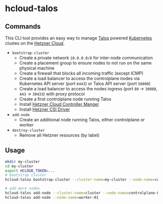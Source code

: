 # hcloud-talos

## Commands

This CLI tool provides an easy way to manage [Talos](https://talos.dev/) powered [Kubernetes](https://kubernetes.io/) clustes on the [Hetzner Cloud](https://www.hetzner.com/cloud).

* `bootstrap-cluster`
    * Create a private network `10.0.0.0/8` for inter-node communication
    * Create a placement group to ensure nodes to not run on the same physical machine
    * Create a firewall that blocks all incoming traffic (except ICMP)
    * Create a load balancer to access the controlplane nodes via Kubernetes API server (port `6443`) or Talos API server (port `50000`)
    * Create a load balancer to access the nodes ingress (port `80` -> `30080`, `443` -> `30433`) with proxy protocol
    * Create a first controlplane node running Talos
    * Install [Hetzner Cloud Controller Manger](https://github.com/hetznercloud/hcloud-cloud-controller-manager)
    * Install [Hetzner CSI Driver](https://github.com/hetznercloud/csi-driver)
* `add-node`
    * Create an additional node running Talos, either controlplane or worker
* `destroy-cluster`
    * Remove all Hetzner resources (by label)

## Usage

```bash
mkdir my-cluster
cd my-cluster
export HCLOUD_TOKEN=...
# bootstrap cluster
hcloud-talos bootstrap-cluster --cluster-name=my-cluster --node-name=controlplane-01 --force

# add more nodes
hcloud-talos add-node --cluster-name=cluster --node-name=controlplane-02 --controlplane
hcloud-talos add-node --node-name=worker-01
```
